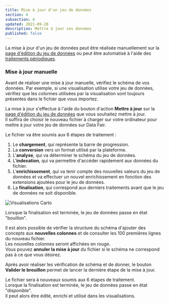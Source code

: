 ```yaml
---
title: Mise à jour d'un jeu de données
section: 4
subsection: 4
updated: 2021-09-20
description: Mettre à jour ses données
published: false
---
```


La mise à jour d'un jeu de données peut être réalisée manuellement sur la [page d'édition du jeu de données](./user-guide/edition-dataset) ou peut être automatisé à l'aide des [traitements périodiques](./user-guide/processing).

### Mise à jour manuelle

Avant de réaliser une mise à jour manuelle, vérifiez le schéma de vos données. Par exemple, si une visualisation utilise votre jeu de données, vérifiez que les colonnes utilisées par la visualisation sont toujours présentes dans le fichier que vous importez.

La mise à jour s'effectue à l'aide du bouton d'action **Mettre à jour** sur la [page d'édition du jeu de données](./user-guide/edition-dataset) que vous souhaitez mettre à jour.  
Il suffira de choisir le nouveau fichier à charger sur votre ordinateur pour mettre à jour votre jeu de données sur Data Fair.


Le fichier va être soumis aux 6 étapes de traitement :

1. Le **chargement**, qui représente la barre de progression.
2. La **conversion** vers un format utilisé par la plateforme.
3. L'**analyse**, qui va déterminer le schéma du jeu de données.
4. L'**indexation**, qui va permettre d'accéder rapidement aux données du fichier.
5. L’**enrichissement**, qui va tenir compte des nouvelles valeurs du jeu de données et va effectuer un nouvel enrichissement en fonction des extensions ajoutées pour le jeu de données.  
6. La **finalisation**, qui correspond aux derniers traitements avant que le jeu de données ne soit disponible.

<p>
</p>

![Visualisations Carto](./images/user-guide/update.png)

Lorsque la finalisation est terminée, le jeu de données passe en état "bouillon".  

Il est alors possible de vérifier la structure du schéma d'ajouter des concepts aux **nouvelles colonnes** et de consulter les 100 premières lignes du nouveau fichier.  
Les nouvelles colonnes seront affichées en rouge.  
Vous pouvez **annuler la mise à jour** du fichier si le schéma ne correspond pas à ce que vous désirez.

Après avoir réaliser les vérification de schéma et de donner, le bouton **Valider le brouillon** permet de lancer la dernière étape de la mise à jour.

Le fichier sera à nouveaux soumis aux 6 étapes de traitement.  
Lorsque la finalisation est terminée, le jeu de données passe en état "disponible".  
Il peut alors être édité, enrichi et utilisé dans les visualisations.
